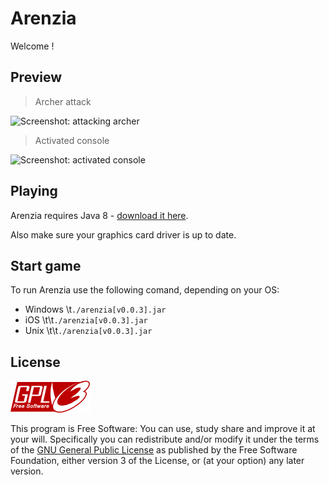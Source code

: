 # Arenzia

Welcome !




## Preview

> Archer attack

![Screenshot: attacking archer](/img/archerAttack.png?raw=true)

> Activated console

![Screenshot: activated console](/img/console.png?raw=true)


## Playing

Arenzia requires Java 8 - [download it here](https://www.java.com/en/download/). 

Also make sure your graphics card driver is up to date.

## Start game

To run Arenzia use the following comand, depending on your OS:
 
- Windows \t`./arenzia[v0.0.3].jar`
- iOS  \t\t`./arenzia[v0.0.3].jar`
- Unix \t\t`./arenzia[v0.0.3].jar` 


## License

![GNU GPLv3 Image](/img/gpl.png?raw=true "GPLv3 Logo")

This program is Free Software: You can use, study share and improve it at your
will. Specifically you can redistribute and/or modify it under the terms of the
[GNU General Public License](https://www.gnu.org/licenses/gpl.html) as
published by the Free Software Foundation, either version 3 of the License, or
(at your option) any later version.
